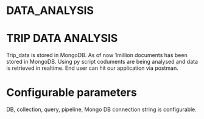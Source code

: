 # DATA_ANALYSIS
# TRIP DATA ANALYSIS
Trip_data is stored in MongoDB. As of now 1million documents has been stored in MongoDB.
Using py script coduments are being analysed and data is retrieved in realtime.
End user can hit our application via postman.

# Configurable parameters
DB, collection, query, pipeline, Mongo DB connection string is configurable.
